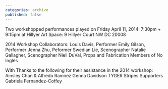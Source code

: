 ```yaml
---
categories: archive
published: false
---
```


Two workshopped performances played on 
Friday April 11, 2014: 7:30pm + 9:15pm at Hillyer Art Space: 9 Hillyer Court NW DC 20008

2014 Workshop Collaborators:
Louis Davis, Performer
Emily Gilson, Performer
Jenna Zhu, Peformer
Swedian Lie, Scenographer
Natalie Gallagher, Scenographer
Niell DuVal, Props and Fabrication
Members of No Inglés

With Thanks to the following for their assistance in the 2014 workshop:
Ainsley Chan & Alfredo Ramirez
Genna Davidson
TYGER Stripes Supporters
Gabriela Fernandez-Coffey

